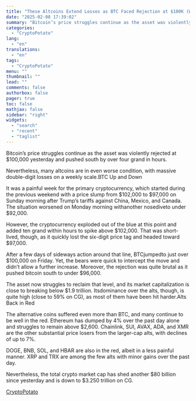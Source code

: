 ```yaml
---
title: "These Altcoins Extend Losses as BTC Faced Rejection at $100K (Weekend Watch)"
date: "2025-02-08 17:39:02"
summary: "Bitcoin’s price struggles continue as the asset was violently rejected at $100,000 yesterday and pushed south by over four grand in hours.Nevertheless, many altcoins are in even worse condition, with massive double-digit losses on a weekly scale.BTC Up and DownIt was a painful week for the primary cryptocurrency, which started..."
categories:
  - "CryptoPotato"
lang:
  - "en"
translations:
  - "en"
tags:
  - "CryptoPotato"
menu: ""
thumbnail: ""
lead: ""
comments: false
authorbox: false
pager: true
toc: false
mathjax: false
sidebar: "right"
widgets:
  - "search"
  - "recent"
  - "taglist"
---
```


Bitcoin’s price struggles continue as the asset was violently rejected at $100,000 yesterday and pushed south by over four grand in hours.

Nevertheless, many altcoins are in even worse condition, with massive double-digit losses on a weekly scale.BTC Up and Down

It was a painful week for the primary cryptocurrency, which started during the previous weekend with a price slump from $102,000 to $97,000 on Sunday morning after Trump’s tariffs against China, Mexico, and Canada. The situation worsened on Monday morning withanother nosediveto under $92,000.

However, the cryptocurrency exploded out of the blue at this point and added ten grand within hours to spike above $102,000. That was short-lived, though, as it quickly lost the six-digit price tag and headed toward $97,000.

After a few days of sideways action around that line, BTCjumpedto just over $100,000 on Friday. Yet, the bears were quick to intercept the move and didn’t allow a further increase. Moreover, the rejection was quite brutal as it pushed bitcoin south to under $96,000.

The asset now struggles to reclaim that level, and its market capitalization is close to breaking below $1.9 trillion. Itsdominance over the alts, though, is quite high (close to 59% on CG), as most of them have been hit harder.Alts Back in Red

The alternative coins suffered even more than BTC, and many continue to be well in the red. Ethereum has dumped by 4% over the past day alone and struggles to remain above $2,600. Chainlink, SUI, AVAX, ADA, and XMR are the other substantial price losers from the larger-cap alts, with declines of up to 7%.

DOGE, BNB, SOL, and HBAR are also in the red, albeit in a less painful manner. XRP and TRX are among the few alts with minor gains over the past day.

Nevertheless, the total crypto market cap has shed another $80 billion since yesterday and is down to $3.250 trillion on CG.

[CryptoPotato](https://www.tradingview.com/news/cryptopotato:aaacbdb90094b:0-these-altcoins-extend-losses-as-btc-faced-rejection-at-100k-weekend-watch/)
